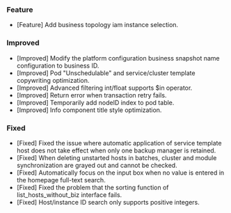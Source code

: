 ### Feature

- [Feature] Add business topology iam instance selection.

### Improved

- [Improved] Modify the platform configuration business snapshot name configuration to business ID.
- [Improved] Pod "Unschedulable" and service/cluster template copywriting optimization.
- [Improved] Advanced filtering int/float supports $in operator.
- [Improved] Return error when transaction retry fails.
- [Improved] Temporarily add nodeID index to pod table.
- [Improved] Info component title style optimization.

### Fixed

- [Fixed] Fixed the issue where automatic application of service template host does not take effect when only one backup manager is retained.
- [Fixed] When deleting unstarted hosts in batches, cluster and module synchronization are grayed out and cannot be checked.
- [Fixed] Automatically focus on the input box when no value is entered in the homepage full-text search.
- [Fixed] Fixed the problem that the sorting function of list_hosts_without_biz interface fails.
- [Fixed] Host/instance ID search only supports positive integers.
